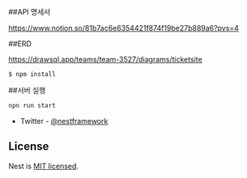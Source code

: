 ##API 명세서

https://www.notion.so/81b7ac6e6354421f874f19be27b889a6?pvs=4

##ERD


https://drawsql.app/teams/team-3527/diagrams/ticketsite


```package 설치
$ npm install
```

##서버 실행

```bash
npn run start
```


- Twitter - [@nestframework](https://twitter.com/nestframework)

## License

Nest is [MIT licensed](LICENSE).
